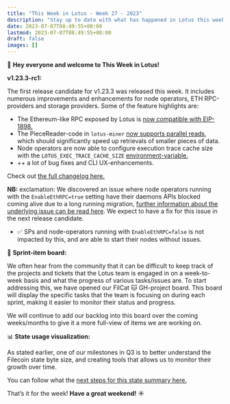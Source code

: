 ```yaml
---
title: "This Week in Lotus - Week 27 - 2023"
description: "Stay up to date with what has happened in Lotus this week"
date: 2023-07-07T08:49:55+00:00
lastmod: 2023-07-07T08:49:55+00:00
draft: false
images: []
---
```


:wave: **Hey everyone and welcome to This Week in Lotus!**

**v1.23.3-rc1:**

The first release candidate for v1.23.3 was released this week. It includes numerous improvements and enhancements for node operators, ETH RPC-providers and storage providers. Some of the feature highlights are:

- The Ethereum-like RPC exposed by Lotus is [now compatible with EIP-1898.](https://github.com/filecoin-project/lotus/pull/10921)
- The PieceReader-code in `lotus-miner` [now supports parallel reads](https://github.com/filecoin-project/lotus/pull/10913), which should significantly speed up retrievals of smaller pieces of data.
- Node operators are now able to configure execution trace cache size with the `LOTUS_EXEC_TRACE_CACHE_SIZE` [environment-variable.](https://github.com/filecoin-project/lotus/pull/10585)
- ++ a lot of bug fixes and CLI UX-enhancements.

Check out [the full changelog here.](https://github.com/filecoin-project/lotus/blob/0c5400f7f671a0f6392bd93165ac8ed13d82a705/CHANGELOG.md)

**NB:** exclamation: We discovered an issue where node operators running with the `EnableEthRPC=true` setting have their daemons APIs blocked coming alive due to a long running migration, [further information about the underlying issue can be read here](https://github.com/filecoin-project/lotus/pull/11015#issuecomment-1623983558). We expect to have a fix for this issue in the next release candidate.
-  :white_check_mark: SPs and node-operators running with `EnableEthRPC=false` is not impacted by this, and are able to start their nodes without issues.

:runner: **Sprint-item board:**

We often hear from the community that it can be difficult to keep track of the projects and tickets that the Lotus team is engaged in on a week-to-week basis and what the progress of various tasks/issues are. To start addressing this, we have opened our FilCat :cat: GH-project board. This board will display the specific tasks that the team is focusing on during each sprint, making it easier to monitor their status and progress.

We will continue to add our backlog into this board over the coming weeks/months to give it a more full-view of items we are working on.

:bar_chart: **State usage visualization:**

As stated earlier, one of our milestones in Q3 is to better understand the Filecoin state byte size, and creating tools that allows us to monitor their growth over time.

You can follow what the [next steps for this state summary here.](https://github.com/filecoin-project/lotus/issues/11022)

That’s it for the week! **Have a great weekend!** :sunny: